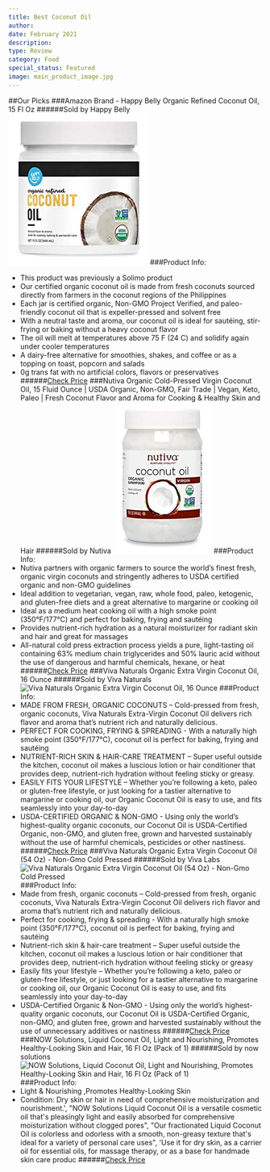 ```yaml
---
title: Best Coconut Oil
author: 
date: February 2021
description: 
type: Review
category: Food
special_status: Featured
image: main_product_image.jpg
---
```

##Our Picks
###Amazon Brand - Happy Belly Organic Refined Coconut Oil, 15 Fl Oz
######Sold by Happy Belly
![Amazon Brand - Happy Belly Organic Refined Coconut Oil, 15 Fl Oz](./AmazonBra.jpeg)
###Product Info:
- This product was previously a Solimo product
- Our certified organic coconut oil is made from fresh coconuts sourced directly from farmers in the coconut regions of the Philippines
- Each jar is certified organic, Non-GMO Project Verified, and paleo-friendly coconut oil that is expeller-pressed and solvent free
- With a neutral taste and aroma, our coconut oil is ideal for sautéing, stir-frying or baking without a heavy coconut flavor
- The oil will melt at temperatures above 75 F (24 C) and solidify again under cooler temperatures
- A dairy-free alternative for smoothies, shakes, and coffee or as a topping on toast, popcorn and salads
- 0g trans fat with no artificial colors, flavors or preservatives
######[Check Price](https://www.amazon.comhttps://www.amazon.com/gp/slredirect/picassoRedirect.html/ref=pa_sp_atf_aps_sr_pg1_1?ie=UTF8&adId=A0606681Y96HPDOND3H2&url=%2FAmazon-Brand-Organic-Refined-Coconut%2Fdp%2FB07PLZH4QD%2Fref%3Dsr_1_1_sspa%3Fdchild%3D1%26keywords%3Dcoconut%2Boil%26qid%3D1614386339%26sr%3D8-1-spons%26psc%3D1&qualifier=1614386339&id=1188389297258896&widgetName=sp_atf)
###Nutiva Organic Cold-Pressed Virgin Coconut Oil, 15 Fluid Ounce | USDA Organic, Non-GMO, Fair Trade | Vegan, Keto, Paleo | Fresh Coconut Flavor and Aroma for Cooking & Healthy Skin and Hair
######Sold by Nutiva
![Nutiva Organic Cold-Pressed Virgin Coconut Oil, 15 Fluid Ounce | USDA Organic, Non-GMO, Fair Trade | Vegan, Keto, Paleo | Fresh Coconut Flavor and Aroma for Cooking & Healthy Skin and Hair](./NutivaOrg.jpeg)
###Product Info:
- Nutiva partners with organic farmers to source the world’s finest fresh, organic virgin coconuts and stringently adheres to USDA certified organic and non-GMO guidelines
- Ideal addition to vegetarian, vegan, raw, whole food, paleo, ketogenic, and gluten-free diets and a great alternative to margarine or cooking oil
- Ideal as a medium heat cooking oil with a high smoke point (350°F/177°C) and perfect for baking, frying and sautéing
- Provides nutrient-rich hydration as a natural moisturizer for radiant skin and hair and great for massages
- All-natural cold press extraction process yields a pure, light-tasting oil containing 63% medium chain triglycerides and 50% lauric acid without the use of dangerous and harmful chemicals, hexane, or heat
######[Check Price](https://www.amazon.comhttps://www.amazon.com/gp/slredirect/picassoRedirect.html/ref=pa_sp_atf_aps_sr_pg1_1?ie=UTF8&adId=A0553665C4DYF7VSGJMZ&url=%2FNutiva-Cold-Pressed-Unrefined-Sustainably-Coconuts%2Fdp%2FB004NTCE1M%2Fref%3Dsr_1_2_sspa%3Fdchild%3D1%26keywords%3Dcoconut%2Boil%26qid%3D1614386339%26sr%3D8-2-spons%26psc%3D1&qualifier=1614386339&id=1188389297258896&widgetName=sp_atf)
###Viva Naturals Organic Extra Virgin Coconut Oil, 16 Ounce
######Sold by Viva Naturals
![Viva Naturals Organic Extra Virgin Coconut Oil, 16 Ounce](https://images-na.ssl-images-amazon.com/images/I/41F7TqeUymL._SX300_SY300_QL70_ML2_.jpg)
###Product Info:
- MADE FROM FRESH, ORGANIC COCONUTS – Cold-pressed from fresh, organic coconuts, Viva Naturals Extra-Virgin Coconut Oil delivers rich flavor and aroma that’s nutrient rich and naturally delicious.
- PERFECT FOR COOKING, FRYING & SPREADING - With a naturally high smoke point (350°F/177°C), coconut oil is perfect for baking, frying and sautéing
- NUTRIENT-RICH SKIN & HAIR-CARE TREATMENT – Super useful outside the kitchen, coconut oil makes a luscious lotion or hair conditioner that provides deep, nutrient-rich hydration without feeling sticky or greasy.
- EASILY FITS YOUR LIFESTYLE – Whether you’re following a keto, paleo or gluten-free lifestyle, or just looking for a tastier alternative to margarine or cooking oil, our Organic Coconut Oil is easy to use, and fits seamlessly into your day-to-day
- USDA-CERTIFIED ORGANIC & NON-GMO - Using only the world’s highest-quality organic coconuts, our Coconut Oil is USDA-Certified Organic, non-GMO, and gluten free, grown and harvested sustainably without the use of harmful chemicals, pesticides or other nastiness.
######[Check Price](https://www.amazon.comhttps://www.amazon.com/gp/slredirect/picassoRedirect.html/ref=pa_sp_atf_aps_sr_pg1_1?ie=UTF8&adId=A0690805U9CYU6ENJ7FR&url=%2FViva-Naturals-Organic-Virgin-Coconut%2Fdp%2FB00DS842HS%2Fref%3Dsr_1_3_sspa%3Fdchild%3D1%26keywords%3Dcoconut%2Boil%26qid%3D1614386339%26sr%3D8-3-spons%26psc%3D1&qualifier=1614386339&id=1188389297258896&widgetName=sp_atf)
###Viva Naturals Organic Extra Virgin Coconut Oil (54 Oz) - Non-Gmo Cold Pressed
######Sold by Viva Labs
![Viva Naturals Organic Extra Virgin Coconut Oil (54 Oz) - Non-Gmo Cold Pressed](https://images-na.ssl-images-amazon.com/images/I/61Djr4g4JwL.__AC_SX300_SY300_QL70_ML2_.jpg)
###Product Info:
- Made from fresh, organic coconuts – Cold-pressed from fresh, organic coconuts, Viva Naturals Extra-Virgin Coconut Oil delivers rich flavor and aroma that’s nutrient rich and naturally delicious.
- Perfect for cooking, frying & spreading - With a naturally high smoke point (350°F/177°C), coconut oil is perfect for baking, frying and sautéing
- Nutrient-rich skin & hair-care treatment – Super useful outside the kitchen, coconut oil makes a luscious lotion or hair conditioner that provides deep, nutrient-rich hydration without feeling sticky or greasy
- Easily fits your lifestyle – Whether you’re following a keto, paleo or gluten-free lifestyle, or just looking for a tastier alternative to margarine or cooking oil, our Organic Coconut Oil is easy to use, and fits seamlessly into your day-to-day
- USDA-Certified Organic & Non-GMO - Using only the world’s highest-quality organic coconuts, our Coconut Oil is USDA-Certified Organic, non-GMO, and gluten free, grown and harvested sustainably without the use of unnecessary additives or nastiness
######[Check Price](https://www.amazon.comhttps://www.amazon.com/gp/slredirect/picassoRedirect.html/ref=pa_sp_atf_aps_sr_pg1_1?ie=UTF8&adId=A06972051MHQN8DZZNPCF&url=%2FViva-Naturals-Organic-Virgin-Coconut%2Fdp%2FB00HNTPF7E%2Fref%3Dsr_1_4_sspa%3Fdchild%3D1%26keywords%3Dcoconut%2Boil%26qid%3D1614386339%26sr%3D8-4-spons%26psc%3D1&qualifier=1614386339&id=1188389297258896&widgetName=sp_atf)
###NOW Solutions, Liquid Coconut Oil, Light and Nourishing, Promotes Healthy-Looking Skin and Hair, 16 Fl Oz (Pack of 1)
######Sold by now solutions
![NOW Solutions, Liquid Coconut Oil, Light and Nourishing, Promotes Healthy-Looking Skin and Hair, 16 Fl Oz (Pack of 1)](https://images-na.ssl-images-amazon.com/images/I/31Twj5YQKGL._SX300_SY300_QL70_ML2_.jpg)
###Product Info:
- Light & Nourishing ,Promotes Healthy-Looking Skin
- Condition: Dry skin or hair in need of comprehensive moisturization and nourishment.', "NOW Solutions Liquid Coconut Oil is a versatile cosmetic oil that's pleasingly light and easily absorbed for comprehensive moisturization without clogged pores", "Our fractionated Liquid Coconut Oil is colorless and odorless with a smooth, non-greasy texture that's ideal for a variety of personal care uses", 'Use it for dry skin, as a carrier oil for essential oils, for massage therapy, or as a base for handmade skin care produc
######[Check Price](https://www.amazon.comhttps://www.amazon.com/NOW-Solutions-Liquid-Coconut-16-Ounce/dp/B017DT4HM2/ref=sr_1_6?dchild=1&keywords=coconut+oil&qid=1614386339&sr=8-6)
